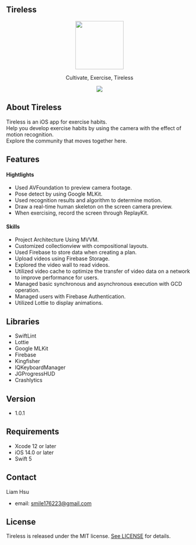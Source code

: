 ## Tireless

<p align="center">
  <img src="https://i.ibb.co/mN0kWdT/Tireless-Icon-001.png" width="130" height="130"/>
</p>

<p align="center">
Cultivate, Exercise, Tireless
</p>

<p align="center">
	<a href="https://apps.apple.com/tw/app/tireless/id1619740150"><img src="https://developer.apple.com/assets/elements/badges/download-on-the-app-store.svg"></a>
</p>

## About Tireless
Tireless is an iOS app for exercise habits.</br>
Help you develop exercise habits by using the camera with the effect of motion recognition.</br>
Explore the community that moves together here.  

## Features
#### Hightlights
- Used AVFoundation to preview camera footage.
- Pose detect by using Google MLKit.
- Used recognition results and algorithm to determine motion.
- Draw a real-time human skeleton on the screen camera preview.
- When exercising, record the screen through ReplayKit.

#### Skills

- Project Architecture Using MVVM.
- Customized collectionview with compositional layouts.
- Used Firebase to store data when creating a plan.
- Upload videos using Firebase Storage.
- Explored the video wall to read videos.
- Utilized video cache to optimize the transfer of video data on a network to improve performance for users.
- Managed basic synchronous and asynchronous execution with GCD operation.
- Managed users with Firebase Authentication.
- Utilized Lottie to display animations.

## Libraries
- SwiftLint
- Lottie
- Google MLKit
- Firebase
- Kingfisher
- IQKeyboardManager
- JGProgressHUD
- Crashlytics

## Version
- 1.0.1

## Requirements
- Xcode 12 or later</br>
- iOS 14.0 or later</br>
- Swift 5

## Contact
Liam Hsu</br>

- email: <smile176223@gmail.com>

## License
Tireless is released under the MIT license. [See LICENSE](https://github.com/smile176223/Tireless/blob/feature/refactor/LICENSE) for details.